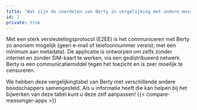 ```yaml
---
title: "Wat zijn de voordelen van Berty in vergelijking met andere messengers?"
id: 1
private: true
---
```


Met een sterk versleutelingsprotocol (E2EE) is het communiceren met Berty zo anoniem mogelijk (geen e-mail of telefoonnummer vereist, met een minimum aan metadata). De applicatie is ontworpen om zelfs zonder internet en zonder SIM-kaart te werken, via een gedistribueerd netwerk. Berty is een communicatiemiddel tegen het toezicht en is zeer moeilijk te censureren.

We hebben deze vergelijkingtabel van Berty met verschillende andere boodschappers samengesteld. Als u informatie heeft die kan helpen bij het bijwerken van deze tabel kunt u deze zelf aanpassen!
{{< compare-messenger-apps >}}

